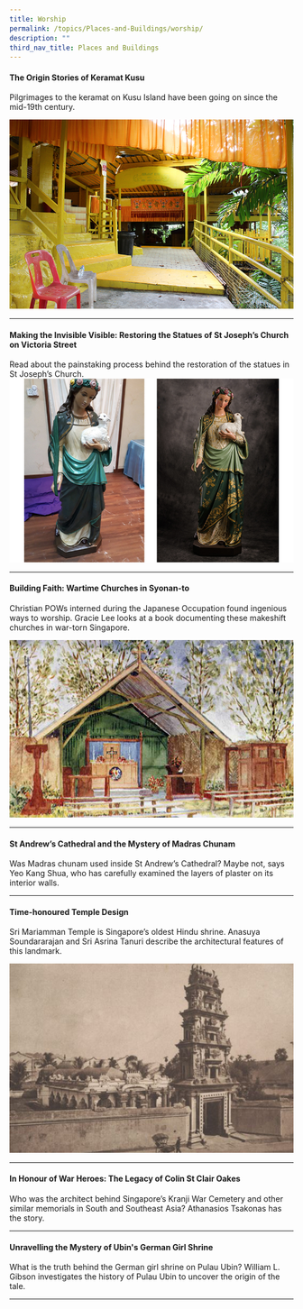 ```yaml
---
title: Worship
permalink: /topics/Places-and-Buildings/worship/
description: ""
third_nav_title: Places and Buildings
---
```

#### <a style="text-decoration: none; font-weight: bold;" href="/vol-18/issue-4/jan-mar-2023/shrines-keramat-kusu/">The Origin Stories of Keramat Kusu</a>

Pilgrimages to the keramat on Kusu Island have been going on since the mid-19th century.

<img src="/images/Vol%2018%20Issue%204/Keramat%20Kusu/image1.png">  
<hr>

#### <a style="text-decoration: none; font-weight: bold;" href="/vol-17/issue-3/oct-dec-2021/stjosephchurch">Making the Invisible Visible: Restoring the Statues of St Joseph’s Church on Victoria Street</a>

Read about the painstaking process behind the restoration of the statues in St Joseph’s Church.
![](/images/vol-17-issue-3/st-joseph/St%20Agnes2.jpg)
<hr>

#### <a href="/vol-12/issue-3/oct-dec-2016/building-faith" style="text-decoration: none; font-weight: bold;"> Building Faith: Wartime Churches in Syonan-to</a>
<p>Christian POWs interned during the Japanese Occupation found ingenious ways to worship. Gracie Lee looks at a book documenting these makeshift churches in war-torn Singapore.</p> 
<img src="/images/Vol-12-issue-3/building-faith/05-building_faith.jpg">
<hr> 

#### <a href="/vol-16/issue-4/jan-mar-2021/st-andrew-cathedral" style="text-decoration: none; font-weight: bold;"> St Andrew’s Cathedral and the Mystery of Madras Chunam</a>
<p>Was Madras chunam used inside St Andrew’s Cathedral? Maybe not, says Yeo Kang Shua, who has carefully examined the layers of plaster on its interior walls.</p> 
<hr> 

#### <a href="/vol-12/issue-3/oct-dec-2016/time-honoured-temple" style="text-decoration: none; font-weight: bold;"> Time-honoured Temple Design</a>
<p>Sri Mariamman Temple is Singapore’s oldest Hindu shrine. Anasuya Soundararajan and Sri Asrina Tanuri describe the architectural features of this landmark.</p> 
<img src="/images/Vol-12-issue-3/time-honoured-temple-design/02_temple_design.jpg">
<hr>

#### <a href="/vol-14/issue-3/oct-dec-2018/honour-of-war-heroes/" style="text-decoration: none; font-weight: bold;"> In Honour of War Heroes: The Legacy of Colin St Clair Oakes</a>
<p>Who was the architect behind Singapore’s Kranji War Cemetery and other similar memorials in South and Southeast Asia? Athanasios Tsakonas has the story.</p> 
<hr>

#### <a href="/vol-17/issue-3/oct-dec-2021/ubinsgermangirlshrine" style="text-decoration: none; font-weight: bold;"> Unravelling the Mystery of Ubin's German Girl Shrine</a>
<p>What is the truth behind the German girl shrine on Pulau Ubin? William L. Gibson investigates the history of Pulau Ubin to uncover the origin of the tale.</p> 
<hr>
